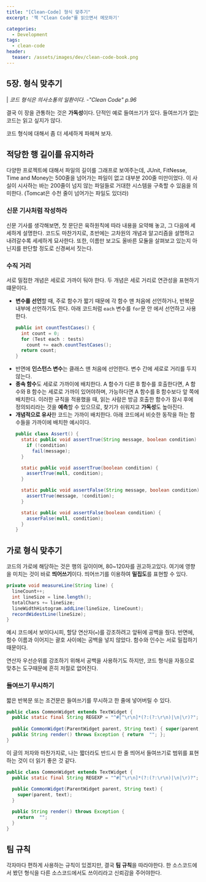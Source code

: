```yaml
---
title: "[Clean-Code] 형식 맞추기"
excerpt: '책 "Clean Code"를 읽으면서 메모하기'

categories:
  - Development
tags:
  - clean-code
header:
  teaser: /assets/images/dev/clean-code-book.png
---
```


## 5장. 형식 맞추기

| _코드 형식은 의사소통의 일환이다. -"Clean Code" p.96_

결국 이 장을 관통하는 것은 **가독성**이다. 단적인 예로 들여쓰기가 있다. 들여쓰기가 없는 코드는 읽고 싶지가 않다.

코드 형식에 대해서 좀 더 세세하게 파헤쳐 보자.

## 적당한 행 길이를 유지하라

다양한 프로젝트에 대해서 파일의 길이를 그래프로 보여주는데, JUnit, FitNesse, Time and Money는 500줄을 넘어가는 파일이 없고 대부분 200줄 미만이었다. 이 사실이 시사하는 바는 200줄이 넘지 않는 파일들로 거대한 시스템을 구축할 수 있음을 의미한다. (Tomcat은 수천 줄이 넘어가는 파일도 있더라)

### 신문 기사처럼 작성하라

신문 기사를 생각해보면, 첫 문단은 육하원칙에 따라 내용을 요약해 놓고, 그 다음에 세세하게 설명한다. 코드도 마찬가지로, 초반에는 고차원의 개념과 알고리즘을 설명하고 내려갈수록 세세하게 묘사한다. 또한, 이름만 보고도 올바른 모듈을 살펴보고 있는지 아닌지를 판단할 정도로 신경써서 짓는다.

### 수직 거리

서로 밀접한 개념은 세로로 가까이 둬야 한다. 두 개념은 세로 거리로 연관성을 표현하기 떄문이다.

- **변수를 선언**할 때, 주로 함수가 짧기 때문에 각 함수 맨 처음에 선언하거나, 반복문 내부에 선언하기도 한다. 아래 코드처럼 `each` 변수를 `for`문 안 에서 선언하고 사용한다.
  ```java
  public int countTestCases() {
    int count = 0;
    for (Test each : tests)
      count += each.countTestCases();
    return count;
  }
  ```
- 반면에 **인스턴스 변수**는 클래스 맨 처음에 선언한다. 변수 간에 세로로 거리를 두지 않는다.
- **종속 함수**도 세로로 가까이에 배치한다. A 함수가 다른 B 함수를 호출한다면, A 함수와 B 함수는 세로로 가까이 있어야하며, 가능하다면 A 함수를 B 함수보다 앞 쪽에 배치한다. 이러한 규칙을 적용했을 때, 읽는 사람은 방금 호출한 함수가 잠시 후에 정의되리라는 것을 **예측**할 수 있으므로, 찾기가 쉬워지고 **가독성**도 높아진다.
- **개념적으로 유사**한 코드는 가까이 배치한다. 아래 코드에서 비슷한 동작을 하는 함수들을 가까이에 배치한 예시이다.
  ```java
  public class Assert() {
    static public void assertTrue(String message, boolean condition) {
      if (!condition)
        fail(message);
    }

    static public void assertTrue(boolean condition) {
      assertTrue(null, condition);
    }

    static public void assertFalse(String message, boolean condition) {
      assertTrue(message, !condition);
    }

    static public void assertFalse(boolean condition) {
      asserFalse(null, condition);
    }
  }
  ```

## 가로 형식 맞추기

코드의 가로에 해당하는 것은 행의 길이이며, 80~120자를 권고하고있다. 여기에 영향을 미치는 것이 바로 **띄어쓰기**이다. 띄어쓰기를 이용하여 **밀집도**를 표현할 수 있다.

```java
private void measureLine(String line) {
  lineCount++;
  int lineSize = line.length();
  totalChars += lineSize;
  lineWidthHistogram.addLine(lineSize, lineCount);
  recordWidestLine(lineSize);
}
```

예시 코드에서 보이다시피, 할당 연산자(`=`)를 강조하려고 앞뒤에 공백을 줬다. 반면에, 함수 이름과 이어지는 괄호 사이에는 공백을 넣지 않았다. 함수와 인수는 서로 밀접하기 때문이다.

연산자 우선순위를 강조하기 위해서 공백을 사용하기도 하지만, 코드 형식을 자동으로 맞추는 도구때문에 흔히 저절로 없어진다.

### 들여쓰기 무시하기

짧은 반복문 또는 조건문은 들여쓰기를 무시하고 한 줄에 넣어버릴 수 있다.
```java
public class CommonWidget extends TextWidget {
  public static final String REGEXP = "^#[^\r\n]*(?:(?:\r\n)|\n|\r)?";
  
  public CommonWidget(ParentWidget parent, String text) { super(parent, text); }
  public String render() throws Exception { return  ""; };
}
```

이 글의 저자와 마찬가지로, 나는 짧더라도 반드시 한 줄 띄어서 들여쓰기로 범위를 표현하는 것이 더 읽기 좋은 것 같다.
```java
public class CommonWidget extends TextWidget {
  public static final String REGEXP = "^#[^\r\n]*(?:(?:\r\n)|\n|\r)?";
  
  public CommonWidget(ParentWidget parent, String text) { 
    super(parent, text); 
  }

  public String render() throws Exception { 
    return  ""; 
  }
}
```

## 팀 규칙

각자마다 편하게 사용하는 규칙이 있겠지만, 결국 **팀 규칙**을 따라야한다. 한 소스코드에서 봤던 형식을 다른 소스코드에서도 쓰이리라고 신뢰감을 주어야한다.

